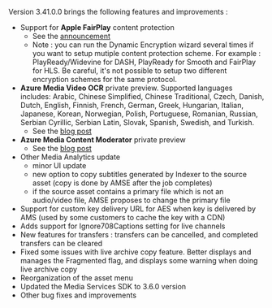 Version 3.41.0.0 brings the following features and improvements :

* Support for **Apple FairPlay** content protection
  * See the [announcement](https://azure.microsoft.com/en-us/blog/azure-media-services-expands-multi-drm-offering/)
  * Note : you can run the Dynamic Encryption wizard several times if you want to setup mutiple content protection scheme. For example : PlayReady/Widevine for DASH, PlayReady for Smooth and FairPlay for HLS. Be careful, it's not possible to setup two different encryption schemes for the same protocol.
* **Azure Media Video OCR** private preview. Supported languages includes: Arabic, Chinese Simplified, Chinese Traditional, Czech, Danish, Dutch, English, Finnish, French, German, Greek, Hungarian, Italian, Japanese, Korean, Norwegian, Polish, Portuguese, Romanian, Russian, Serbian Cyrillic, Serbian Latin, Slovak, Spanish, Swedish, and Turkish.
   * See the [blog post](https://azure.microsoft.com/en-us/blog/ocr-on-azure-media-analytics/)
* **Azure Media Content Moderator** private preview
   * See the [blog post](https://azure.microsoft.com/en-us/blog/content-moderator-azure-media-analytics/)
* Other Media Analytics update
   * minor UI update
   * new option to copy subtitles generated by Indexer to the source asset (copy is done by AMSE after the job completes)
   * if the source asset contains a primary file which is not an audio/video file, AMSE proposes to change the primary file
* Support for custom key delivery URL for AES when key is delivered by AMS (used by some customers to cache the key with a CDN) 
* Adds support for Ignore708Captions setting for live channels
* New features for transfers : transfers can be cancelled, and completed transfers can be cleared
* Fixed some issues with live archive copy feature. Better displays and manages the Fragmented flag, and displays some warning when doing live archive copy
* Reorganization of the asset menu
* Updated the Media Services SDK to 3.6.0 version
* Other bug fixes and improvements